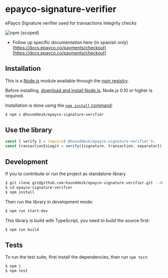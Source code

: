 # epayco-signature-verifier
ePayco Signature verifier used for transactions integrity checks

![npm (scoped)](https://img.shields.io/npm/v/@hounddesk/epayco-signature-verifier?style=plastic&logo=npm)

- Follow up specific documentation here (in spanish only) (https://docs.epayco.co/payments/checkout)[https://docs.epayco.co/payments/checkout]

## Installation

This is a [Node.js](https://nodejs.org/en/) module available through the
[npm registry](https://www.npmjs.com/).

Before installing, [download and install Node.js](https://nodejs.org/en/download/).
Node.js 0.10 or higher is required.

Installation is done using the
[`npm install` command](https://docs.npmjs.com/getting-started/installing-npm-packages-locally):

```bash
$ npm i @hounddesk/epayco-signature-verifier
```

## Use the library

```js
const { verify } = require('@hounddesk/epayco-signature-verifier');
const transactionIsLegit = verify({signature, transaction, separator}) 
```

## Development

If you to contribute or run the project as standalone library

```bash
$ git clone git@github.com:hounddesk/epayco-signature-verifier.git --depth 1
$ cd epayco-signature-verifier
$ npm install
```

Then run the library in development mode:

```bash
$ npm run start:dev 
```

This library is build with TypeScript, you need to build the source first:

```bash
$ npm run build
```

## Tests

  To run the test suite, first install the dependencies, then run `npm test`:

```bash
$ npm i
$ npm test
```
